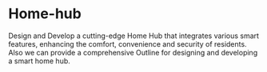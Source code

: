 # Home-hub
Design and Develop a cutting-edge Home Hub that integrates various smart features, enhancing the comfort, convenience and 
security of residents. Also we can provide a comprehensive Outline for designing and developing a smart home hub.
